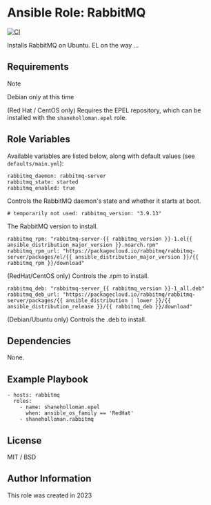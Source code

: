 # Ansible Role: RabbitMQ

[![CI](https://github.com/shaneholloman/ansible-role-rabbitmq/actions/workflows/ci.yml/badge.svg)](https://github.com/shaneholloman/ansible-role-rabbitmq/actions/workflows/ci.yml)

Installs RabbitMQ on Ubuntu. EL on the way ...

## Requirements

> [!NOTE]
> Debian only at this time

(Red Hat / CentOS only) Requires the EPEL repository, which can be installed with the `shaneholloman.epel` role.

## Role Variables

Available variables are listed below, along with default values (see `defaults/main.yml`):

    rabbitmq_daemon: rabbitmq-server
    rabbitmq_state: started
    rabbitmq_enabled: true

Controls the RabbitMQ daemon's state and whether it starts at boot.

    # temporarily not used: rabbitmq_version: "3.9.13"

The RabbitMQ version to install.

    rabbitmq_rpm: "rabbitmq-server-{{ rabbitmq_version }}-1.el{{ ansible_distribution_major_version }}.noarch.rpm"
    rabbitmq_rpm_url: "https://packagecloud.io/rabbitmq/rabbitmq-server/packages/el/{{ ansible_distribution_major_version }}/{{ rabbitmq_rpm }}/download"

(RedHat/CentOS only) Controls the .rpm to install.

    rabbitmq_deb: "rabbitmq-server_{{ rabbitmq_version }}-1_all.deb"
    rabbitmq_deb_url: "https://packagecloud.io/rabbitmq/rabbitmq-server/packages/{{ ansible_distribution | lower }}/{{ ansible_distribution_release }}/{{ rabbitmq_deb }}/download"

(Debian/Ubuntu only) Controls the .deb to install.

## Dependencies

None.

## Example Playbook

    - hosts: rabbitmq
      roles:
        - name: shaneholloman.epel
          when: ansible_os_family == 'RedHat'
        - shaneholloman.rabbitmq

## License

MIT / BSD

## Author Information

This role was created in 2023
